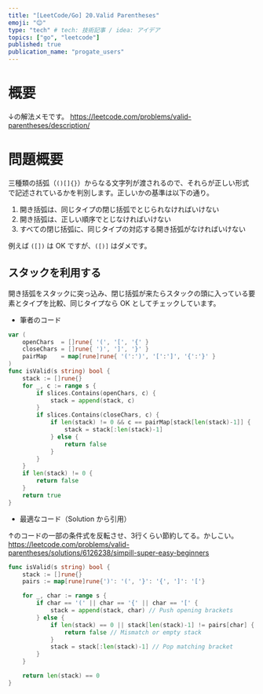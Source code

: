 ```yaml
---
title: "[LeetCode/Go] 20.Valid Parentheses"
emoji: "😊"
type: "tech" # tech: 技術記事 / idea: アイデア
topics: ["go", "leetcode"]
published: true
publication_name: "progate_users"
---
```


# 概要
↓の解法メモです。
https://leetcode.com/problems/valid-parentheses/description/

# 問題概要
三種類の括弧（`()[]{}`）からなる文字列が渡されるので、それらが正しい形式で記述されているかを判別します。正しいかの基準は以下の通り。
1. 開き括弧は、同じタイプの閉じ括弧でとじられなければいけない
2. 開き括弧は、正しい順序でとじなければいけない
3. すべての閉じ括弧に、同じタイプの対応する開き括弧がなければいけない

例えば `([])` は OK ですが、`([)]` はダメです。

## スタックを利用する
開き括弧をスタックに突っ込み、閉じ括弧が来たらスタックの頭に入っている要素とタイプを比較、同じタイプなら OK としてチェックしています。

- 筆者のコード
```go
var (
    openChars  = []rune{ '(', '[', '{' }
    closeChars = []rune{ ')', ']', '}' }
    pairMap    = map[rune]rune{ '(':')', '[':']', '{':'}' }
)
func isValid(s string) bool {
    stack := []rune{}
    for _, c := range s {
        if slices.Contains(openChars, c) {
            stack = append(stack, c)
        }
        if slices.Contains(closeChars, c) {
            if len(stack) != 0 && c == pairMap[stack[len(stack)-1]] {
                stack = stack[:len(stack)-1]
            } else {
                return false
            }
        }
    }
    if len(stack) != 0 {
        return false
    }
    return true
}
```

- 最適なコード（Solution から引用）
  
↑のコードの一部の条件式を反転させ、3行くらい節約してる。かしこい。
https://leetcode.com/problems/valid-parentheses/solutions/6126238/simpill-super-easy-beginners
```go
func isValid(s string) bool {
    stack := []rune{}
    pairs := map[rune]rune{')': '(', '}': '{', ']': '['}

    for _, char := range s {
        if char == '(' || char == '{' || char == '[' {
            stack = append(stack, char) // Push opening brackets
        } else {
            if len(stack) == 0 || stack[len(stack)-1] != pairs[char] {
                return false // Mismatch or empty stack
            }
            stack = stack[:len(stack)-1] // Pop matching bracket
        }
    }

    return len(stack) == 0
}
```
